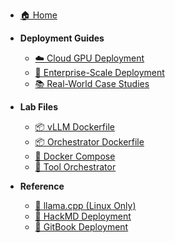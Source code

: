 * [🏠 Home](README.md)

* **Deployment Guides**
  * [☁️ Cloud GPU Deployment](CLOUD_GPU_DEPLOYMENT_GUIDE.md)
  * [🏢 Enterprise-Scale Deployment](ENTERPRISE_SCALE_DEPLOYMENT.md)
  * [📚 Real-World Case Studies](REAL_WORLD_DEPLOYMENT_BLOGS.md)

* **Lab Files**
  * [📦 vLLM Dockerfile](Dockerfile.vllm)
  * [📦 Orchestrator Dockerfile](Dockerfile.orchestrator)
  * [🐳 Docker Compose](docker-compose.yml)
  * [🔧 Tool Orchestrator](tool_orchestrator.py)

* **Reference**
  * [🐧 llama.cpp (Linux Only)](LLAMA_CPP_DOCKER_GUIDE_LINUX_ONLY.md)
  * [📖 HackMD Deployment](HACKMD_DEPLOYMENT.md)
  * [📘 GitBook Deployment](GITBOOK_DEPLOYMENT.md)
